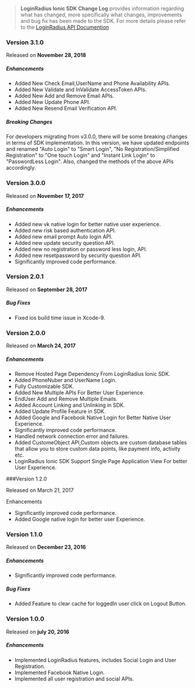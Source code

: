 > **LoginRadius Ionic SDK Change Log** provides information regarding what has changed, more specifically what changes, improvements and bug fix has been made to the SDK. For more details please refer to the [LoginRadius API Documention](http://apidocs.loginradius.com/docs/ionic)

### Version 3.1.0
Released on **November 28,  2018**

##### Enhancements

 - Added New Check Email,UserName and Phone Availability APIs.
 - Added New Validate and InValidate AccessToken APIs.
 - Added New Add and Remove Email APIs.
 - Added New Update Phone API.
 - Added New Resend Email Verification API.
 
##### Breaking Changes
For developers migrating from v3.0.0, there will be some breaking changes in terms of SDK implementation. In this version, we have updated endpoints and renamed "Auto Login" to "Smart Login", "No Registration/Simplified Registration" to "One touch Login" and "Instant Link Login" to "PasswordLess Login". Also, changed the methods of the above APIs accordingly.


### Version 3.0.0
Released on **November 17,  2017**

##### Enhancements

  - Added new vk native login for better native user experience.
  - Added new risk based authentication API.
  - Added new email prompt Auto login API.
  - Added new update security question API.
  - Added new no registration or password less login, API.
  - Added new resetpassword by security question API.
  - Significantly improved code performance.



### Version 2.0.1
Released on **September 28,  2017**

##### Bug Fixes
   
  - Fixed ios build time issue in Xcode-9.


### Version 2.0.0
Released on **March 24,  2017**

##### Enhancements

  - Remove Hosted Page Dependency From LoginRadius Ionic SDK.
  - Added PhoneNuber and UserName Login.
  - Fully Customizable SDK.
  - Added New Multiple APIs For Better User Experience.
  - EndUser Add and Remove Multiple Emails.
  - Added Account Linking and Unlinking in SDK.
  - Added Update Profile Feature in SDK.
  - Added Google and Facebook Native Login for Better Native User Experience.
  - Significantly improved code performance.
  - Handled network connection error and failures.
  - Added CustomeObject API,Custom objects are custom database tables that allow you to store custom data points, like payment info, activity etc.
  - LoginRadius Ionic SDK Support Single Page Application View For better User Experience.


###Version 1.2.0

Released on March 21, 2017

Enhancements

  - Significantly improved code performance.
  - Added Google native login for better user Experience. 
  
  

### Version 1.1.0
Released on **December 23,  2016**

##### Enhancements

  - Significantly improved code performance.
  
##### Bug Fixes
   
  - Added Feature to clear cache for loggedIn user click on Logout Button.


   
### Version 1.0.0
Released on **july 20,  2016**

##### Enhancements

  - Implemented LoginRadius features, includes Social Login and User Registration.
  - Implemented Facebook Native Login.
  - Implemented all user registration and social APIs.



   
   
   

  




  